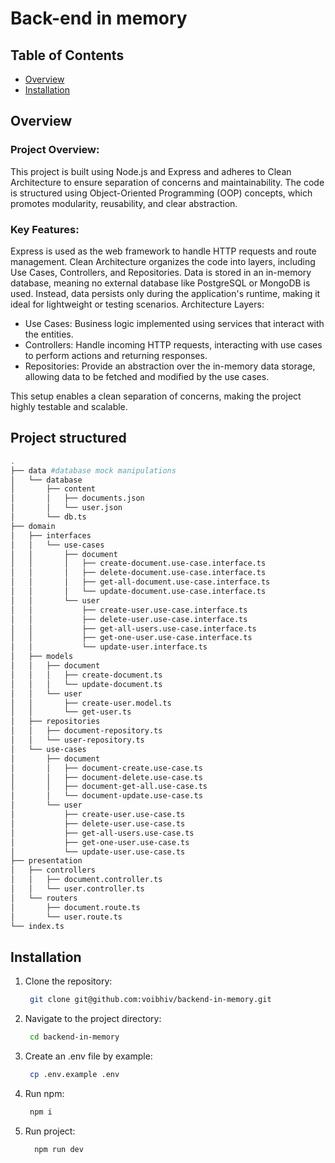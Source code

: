 # Back-end in memory

## Table of Contents

- [Overview](#overview)
- [Installation](#installation)

## Overview

### Project Overview:
This project is built using Node.js and Express and adheres to Clean Architecture to ensure separation of concerns and maintainability. The code is structured using Object-Oriented Programming (OOP) concepts, which promotes modularity, reusability, and clear abstraction.

### Key Features:

Express is used as the web framework to handle HTTP requests and route management.
Clean Architecture organizes the code into layers, including Use Cases, Controllers, and Repositories.
Data is stored in an in-memory database, meaning no external database like PostgreSQL or MongoDB is used. Instead, data persists only during the application's runtime, making it ideal for lightweight or testing scenarios.
Architecture Layers:

- Use Cases: Business logic implemented using services that interact with the entities.
- Controllers: Handle incoming HTTP requests, interacting with use cases to perform actions and returning responses.
- Repositories: Provide an abstraction over the in-memory data storage, allowing data to be fetched and modified by the use cases.

This setup enables a clean separation of concerns, making the project highly testable and scalable.

## Project structured

```bash
.
├── data #database mock manipulations
│   └── database
│       ├── content
│       │   ├── documents.json
│       │   └── user.json
│       └── db.ts
├── domain
│   ├── interfaces
│   │   └── use-cases
│   │       ├── document
│   │       │   ├── create-document.use-case.interface.ts
│   │       │   ├── delete-document.use-case.interface.ts
│   │       │   ├── get-all-document.use-case.interface.ts
│   │       │   └── update-document.use-case.interface.ts
│   │       └── user
│   │           ├── create-user.use-case.interface.ts
│   │           ├── delete-user.use-case.interface.ts
│   │           ├── get-all-users.use-case.interface.ts
│   │           ├── get-one-user.use-case.interface.ts
│   │           └── update-user.interface.ts
│   ├── models
│   │   ├── document
│   │   │   ├── create-document.ts
│   │   │   └── update-document.ts
│   │   └── user
│   │       ├── create-user.model.ts
│   │       └── get-user.ts
│   ├── repositories
│   │   ├── document-repository.ts
│   │   └── user-repository.ts
│   └── use-cases
│       ├── document
│       │   ├── document-create.use-case.ts
│       │   ├── document-delete.use-case.ts
│       │   ├── document-get-all.use-case.ts
│       │   └── document-update.use-case.ts
│       └── user
│           ├── create-user.use-case.ts
│           ├── delete-user.use-case.ts
│           ├── get-all-users.use-case.ts
│           ├── get-one-user.use-case.ts
│           └── update-user.use-case.ts
├── presentation
│   ├── controllers
│   │   ├── document.controller.ts
│   │   └── user.controller.ts
│   └── routers
│       ├── document.route.ts
│       └── user.route.ts
└── index.ts
```

## Installation

1. Clone the repository:

   ```bash
    git clone git@github.com:voibhiv/backend-in-memory.git
   ```

2. Navigate to the project directory:

   ```bash
    cd backend-in-memory
   ```

3. Create an .env file by example:

   ```bash
    cp .env.example .env
   ```

4. Run npm:
   ```bash
    npm i
   ```

4. Run project:
    ```bash
      npm run dev
    ```
